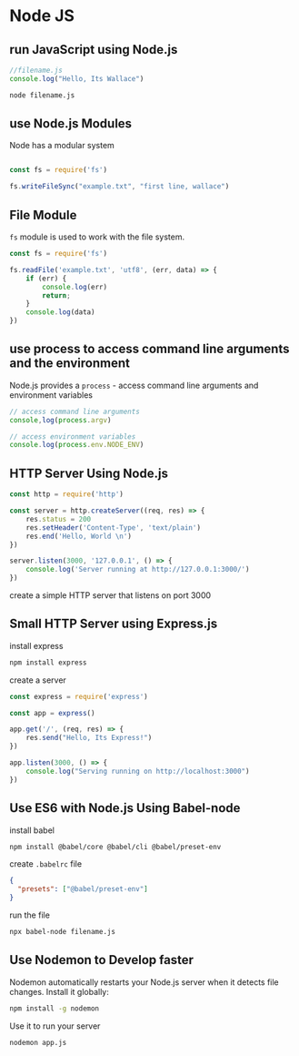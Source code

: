 # Node JS

## run JavaScript using Node.js

```js
//filename.js
console.log("Hello, Its Wallace")
```

```bash
node filename.js
```

## use Node.js Modules

Node has a modular system

```js

const fs = require('fs')

fs.writeFileSync("example.txt", "first line, wallace")
```

## File Module

`fs` module is used to work with the file system.

```js
const fs = require('fs')

fs.readFile('example.txt', 'utf8', (err, data) => {
    if (err) {
        console.log(err)
        return;
    }
    console.log(data)
})
```

## use process to access command line arguments and the environment

Node.js provides a `process` - access command line arguments and environment variables

```js
// access command line arguments
console,log(process.argv)

// access environment variables
console.log(process.env.NODE_ENV)

```

## HTTP Server Using Node.js

```js
const http = require('http')

const server = http.createServer((req, res) => {
    res.status = 200
    res.setHeader('Content-Type', 'text/plain')
    res.end('Hello, World \n')
})

server.listen(3000, '127.0.0.1', () => {
    console.log('Server running at http://127.0.0.1:3000/')
})
```

create a simple HTTP server that listens on port 3000

## Small HTTP Server using Express.js

install express

```bash
npm install express
```

create a server

```js
const express = require('express')

const app = express()

app.get('/', (req, res) => {
    res.send("Hello, Its Express!")
})

app.listen(3000, () => {
    console.log("Serving running on http://localhost:3000")
})
```

## Use ES6 with Node.js Using Babel-node

install babel

```bash
npm install @babel/core @babel/cli @babel/preset-env
```

create `.babelrc` file

```json
{
  "presets": ["@babel/preset-env"]
}

```

run the file

```bash
npx babel-node filename.js
```

## Use Nodemon to Develop faster

Nodemon automatically restarts your Node.js server when it detects file changes. Install it globally:

```bash
npm install -g nodemon
```

Use it to run your server

```bash
nodemon app.js
```
